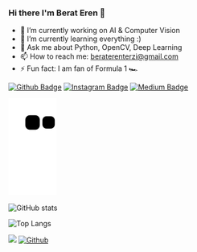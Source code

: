 ### Hi there I'm Berat Eren 👋


- 🔭 I’m currently working on AI & Computer Vision
- 🌱 I’m currently learning everything :) 
- 💬 Ask me about Python, OpenCV, Deep Learning
- 📫 How to reach me: beraterenterzi@gmail.com
- ⚡ Fun fact: I am fan of Formula 1 :racing_car:



[![Github Badge](https://img.shields.io/badge/-Github-000?style=quare&labelColor=000&logo=Github&logoColor=white&link=link)](https://github.com/beraterenterzi) 
[![Instagram Badge](https://img.shields.io/badge/-Instagram-C13584?style=flat-quare&labelColor=C13584&logo=instagram&logoColor=white&link=link)](https://www.instagram.com/beraterenterzi) 
[![Medium Badge](https://img.shields.io/badge/-Medium-757575?style=flat-quare&labelColor=757575&logo=Medium&logoColor=white&link=link)](https://medium.com/@beraterenterzi)

![snake svg](https://github.com/beraterenterzi/beraterenterzi/blob/output/github-contribution-grid-snake.svg) <br>

![GitHub stats](https://github-readme-stats.vercel.app/api?username=beraterenterzi&show_icons=true&theme=midnight-purple)



![Top Langs](https://github-readme-stats.vercel.app/api/top-langs/?username=beraterenterzi&theme=midnight-purple)


![](https://visitor-badge.laobi.icu/badge?page_id=beraterenterzi.beraterenterzi)
[![Github](https://img.shields.io/github/followers/CharalambosIoannou?label=Follow&style=social)](https://github.com/beraterenterzi)





